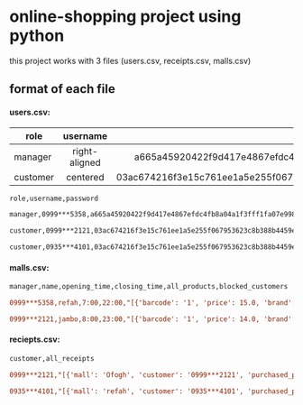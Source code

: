 # online-shopping project using python
this project works with 3 files (users.csv, receipts.csv, malls.csv)

## format of each file
#### users.csv:

| role        | username           | password  |
| ----------  |:-------------:| --------------------------------------------------------------:|
| manager     | right-aligned | a665a45920422f9d417e4867efdc4fb8a04a1f3fff1fa07e998e86f7f7a27ae3 |
| customer    | centered      |   03ac674216f3e15c761ee1a5e255f067953623c8b388b4459e13f978d7c846f4 |
```diff
role,username,password

manager,0999***5358,a665a45920422f9d417e4867efdc4fb8a04a1f3fff1fa07e998e86f7f7a27ae3

customer,0999***2121,03ac674216f3e15c761ee1a5e255f067953623c8b388b4459e13f978d7c846f4

customer,0935***4101,03ac674216f3e15c761ee1a5e255f067953623c8b388b4459e13f978d7c846f4
```

#### malls.csv:
```diff
manager,name,opening_time,closing_time,all_products,blocked_customers

0999***5358,refah,7:00,22:00,"[{'barcode': '1', 'price': 15.0, 'brand': 'pegah', 'name': 'shir', 'available': 13, 'expiration_date': '1400/7/15'}]",[]

0999***2121,jambo,8:00,23:00,"[{'barcode': '1', 'price': 14.0, 'brand': 'kaleh', 'name': 'panir', 'available': 3, 'expiration_date': '1400/6/2'}]",[0935***4101]
```


#### reciepts.csv:
```diff
customer,all_receipts

0999***2121,"[{'mall': 'Ofogh', 'customer': '0999***2121', 'purchased_products': [{'name': 'panir', 'price': 20, 'quantity': 1}, {'name': 'chips', 'price': 30, 'quantity': 1}], 'date': '1400/9/27', 'hour': '13:56', 'sum_prices': 50}]"

0935***4101,"[{'mall': 'refah', 'customer': '0935***4101', 'purchased_products': [{'name': 'khameh', 'price': 20, 'quantity': 1}], 'date': '1400/10/27', 'hour': '10:56', 'sum_prices': 20}, {'mall': 'refah', 'customer': '0935***4101', 'purchased_products': [{'name': 'pofak', 'price': 10, 'quantity': 1}], 'date': '1400/11/02', 'hour': '17:56', 'sum_prices': 10}]"
```







